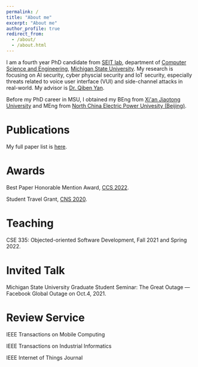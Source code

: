 ```yaml
---
permalink: /
title: "About me"
excerpt: "About me"
author_profile: true
redirect_from: 
  - /about/
  - /about.html
---
```


I am a fourth year PhD candidate from [SEIT lab](https://seit.egr.msu.edu/), department of [Computer Science and Engineering](https://cse.msu.edu/), [Michigan State University](https://msu.edu/). My research is focusing on AI security, cyber physcial security and IoT security, especially threats related to voice user interface (VUI) and side-channel attacks in real-world. My advisor is [Dr. Qiben Yan](https://cse.msu.edu/~qyan/).

Before my PhD career in MSU, I obtained my BEng from [Xi'an Jiaotong University](http://en.xjtu.edu.cn/) and MEng from [North China Electric Power Univesity (Beijing)](https://english.ncepu.edu.cn/). 

Publications
======
My full paper list is [here](https://yuandaw.github.io/publications/).

Awards
======
Best Paper Honorable Mention Award, [CCS 2022](https://www.sigsac.org/ccs/CCS2022/).

Student Travel Grant, [CNS 2020](https://cns2020.ieee-cns.org/).

Teaching
======
CSE 335: Objected-oriented Software Development, Fall 2021 and Spring 2022.  

Invited Talk
======
Michigan State University Graduate Student Seminar: The Great Outage — Facebook Global Outage on Oct.4, 2021.

Review Service
======
IEEE Transactions on Mobile Computing 

IEEE Transactions on Industrial Informatics

IEEE Internet of Things Journal